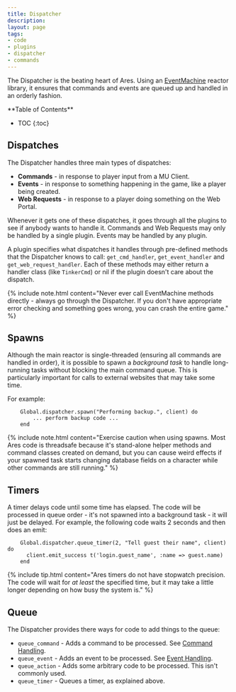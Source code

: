 ```yaml
---
title: Dispatcher
description:
layout: page
tags: 
- code
- plugins
- dispatcher
- commands
---
```


The Dispatcher is the beating heart of Ares.  Using an [EventMachine](https://github.com/eventmachine/eventmachine) reactor library, it ensures that commands and events are queued up and handled in an orderly fashion.

<div id="inline_toc" markdown="1">
**Table of Contents**

* TOC
{:toc}
</div>

## Dispatches

The Dispatcher handles three main types of dispatches:

* **Commands** - in response to player input from a MU Client.
* **Events** - in response to something happening in the game, like a player being created.
* **Web Requests** - in response to a player doing something on the Web Portal.

Whenever it gets one of these dispatches, it goes through all the plugins to see if anybody wants to handle it.  Commands and Web Requests may only be handled by a single plugin.  Events may be handled by any plugin.

A plugin specifies what dispatches it handles through pre-defined methods that the Dispatcher knows to call:  `get_cmd_handler`, `get_event_handler` and `get_web_request_handler`.   Each of these methods may either return a handler class (like `TinkerCmd`) or nil if the plugin doesn't care about the dispatch.

{% include note.html content="Never ever call EventMachine methods directly - always go through the Dispatcher.  If you don't have appropriate error checking and something goes wrong, you can crash the entire game." %}

## Spawns

Although the main reactor is single-threaded (ensuring all commands are handled in order), it is possible to spawn a _background task_ to handle long-running tasks without blocking the main command queue.  This is particularly important for calls to external websites that may take some time.

For example:

        Global.dispatcher.spawn("Performing backup.", client) do
            ... perform backup code ...
        end

{% include note.html content="Exercise caution when using spawns.  Most Ares code is threadsafe because it's stand-alone helper methods and command classes created on demand, but you can cause weird effects if your spawned task starts changing database fields on a character while other commands are still running." %}

## Timers

A timer delays code until some time has elapsed.  The code will be processed in queue order - it's not spawned into a background task - it will just be delayed.  For example, the following code waits 2 seconds and then does an emit:

        Global.dispatcher.queue_timer(2, "Tell guest their name", client) do
          client.emit_success t('login.guest_name', :name => guest.name)
        end

{% include tip.html content="Ares timers do not have stopwatch precision.  The code will wait for *at least* the specified time, but it may take a little longer depending on how busy the system is." %}

## Queue

The Dispatcher provides there ways for code to add things to the queue:

* `queue_command` - Adds a command to be processed.  See [Command Handling](/tutorials/code/commands.html).
* `queue_event` - Adds an event to be processed.  See [Event Handling](/tutorials/code/events.html).
* `queue_action` - Adds some arbitrary code to be processed.  This isn't commonly used.
* `queue_timer` - Queues a timer, as explained above.
